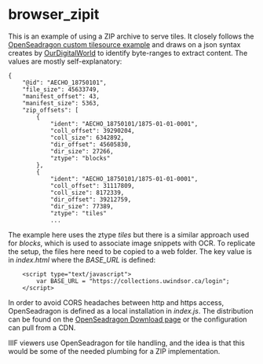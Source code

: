 # browser_zipit
This is an example of using a ZIP archive to serve tiles. It closely follows the 
[OpenSeadragon custom tilesource example](https://openseadragon.github.io/examples/tilesource-custom/)
and draws on a json syntax creates by [OurDigitalWorld](https://ourdigitalworld.org/) to identify
byte-ranges to extract content. The values are mostly self-explanatory:
```
{
    "@id": "AECHO_18750101",
    "file_size": 45633749,
    "manifest_offset": 43,
    "manifest_size": 5363,
    "zip_offsets": [
        {
            "ident": "AECHO_18750101/1875-01-01-0001",
            "coll_offset": 39290204,
            "coll_size": 6342892,
            "dir_offset": 45605830,
            "dir_size": 27266,
            "ztype": "blocks"
        },
        {
            "ident": "AECHO_18750101/1875-01-01-0001",
            "coll_offset": 31117809,
            "coll_size": 8172339,
            "dir_offset": 39212759,
            "dir_size": 77389,
            "ztype": "tiles"
            ...
```
The example here uses the ztype _tiles_ but there is a similar approach used for _blocks_, which is used to
associate image snippets with OCR. To replicate the setup, the files here need to be copied to
a web folder. The key value is in _index.html_ where the _BASE_URL_ is defined:
```
    <script type="text/javascript">
        var BASE_URL = "https://collections.uwindsor.ca/login";
    </script>
```
In order to avoid CORS headaches between http and https access, OpenSeadragon is defined as a
local installation in _index.js_. The distribution can be found on the 
[OpenSeadragon Download page](https://openseadragon.github.io/#download) or the configuration
can pull from a CDN.

IIIF viewers use OpenSeadragon for tile handling, and the idea is that this would be some of
the needed plumbing for a ZIP implementation.
